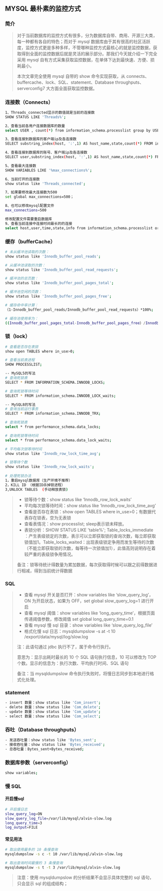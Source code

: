 ## MYSQL 最朴素的监控方式

### 简介

> 对于当前数据库的监控方式有很多，分为数据库自带、商用、开源三大类，每一种都有各自的特色；而对于 mysql 数据库由于其有很高的社区活跃度，监控方式更是多种多样，不管哪种监控方式最核心的就是监控数据，获取得到全面的监控数据后就是灵活的展示部分。那我们今天就介绍一下完全采用 mysql 自有方式采集获取监控数据，在单体下达到最快速、方便、损耗最小。
>
> 本次文章完全使用 mysql 自带的 show 命令实现获取，从 connects、buffercache、lock、SQL、statement、Database throughputs、serverconfig7 大方面全面获取监控数据。

### 连接数（Connects）

```bash
1、Threads_connected显示的数值就是当前的连接数
SHOW STATUS LIKE 'Threads%';

2、查看当前各用户连接数据库的数量
select USER , count(*) from information_schema.processlist group by USER;

3、查看连接到数据库的客户端ip及各连接数
SELECT substring_index(host, ':',1) AS host_name,state,count(*) FROM information_schema.processlist GROUP BY state,host_name;

4、查看连接到数据库的账号、客户端ip及各连接数
SELECT user,substring_index(host, ':',1) AS host_name,state,count(*) FROM information_schema.processlist GROUP BY state,host_name;

5、查看最大连接数
SHOW VARIABLES LIKE '%max_connections%';

6、当前打开的连接数
show status like 'Threads_connected';

7、如果要修改最大连接数为500
set global max_connections=500；

8、也可以修改mysql配置文件
max_connections=500

修改配置文件需要重启数据库
9、查看当前连接中连接时间最长的的连接
select host,user,time,state,info from information_schema.processlist order by time desc limit 10;

```

### 缓存（bufferCache）

```bash
# 未从缓冲池读取的次数：
show status like 'Innodb_buffer_pool_reads';

# 从缓冲池读取的次数：
show status like 'Innodb_buffer_pool_read_requests';

# 缓冲池的总页数：
show status like 'Innodb_buffer_pool_pages_total';

# 缓冲池空闲的页数：
show status like 'Innodb_buffer_pool_pages_free';

# 缓存命中率计算：
（1-Innodb_buffer_pool_reads/Innodb_buffer_pool_read_requests）*100%;

# 缓存池使用率为：
((Innodb_buffer_pool_pages_total-Innodb_buffer_pool_pages_free）/Innodb_buffer_pool_pages_total）*100%;
```

### 锁（lock）

```bash
# 查看是否存在表锁
show open TABLES where in_use>0;  

# 查看当前表进程
SHOW PROCESSLIST;  

-- MySQL5的写法
# 查询死锁表
SELECT * FROM INFORMATION_SCHEMA.INNODB_LOCKS; 

# 查询死锁等待时间
SELECT * FROM information_schema.INNODB_LOCK_waits; 

-- MySQL8的写法
# 查询当前运行事务
SELECT * FROM information_schema.INNODB_TRX; 

# 查询死锁表 
select * from performance_schema.data_locks; 

# 查询死锁等待时间
select * from performance_schema.data_lock_waits; 

# 平均每次锁等待时间
show status like 'Innodb_row_lock_time_avg'; 

# 锁等待个数
show status like 'Innodb_row_lock_waits';
 
# 处理死锁办法
1，重启mysql数据库（生产环境不推荐）
2，KILL ID （根据ID杀掉锁进程）
3,UNLOCK TABLES  (手动释放表锁)
```

> * 锁等待个数：show status like ‘Innodb_row_lock_waits’
> * 平均每次锁等待时间：show status like ‘Innodb_row_lock_time_avg’
> * 查看是否存在表锁：show open TABLES where in_use>0；有数据代表存在锁表，空为无表锁
> * 查看表情况：show processlist;  sleep表示锁未释放。
> * 表锁分析：SHOW STATUS LIKE 'table%';  Table_locks_immediate ：产生表级锁定的次数，表示可以立即获取锁的查询次数，每立即获取锁值加1。Table_locks_waited：出现表级锁定争用而发生等待的次数（不能立即获取锁的次数，每等待一次锁值加1），此值高则说明存在着较严重的表级锁争用情况。
>
> 备注：锁等待统计得数量为累加数据，每次获取得时候可以跟之前得数据进行相减，得到当前统计得数据

### SQL

> * 查看 mysql 开关是否打开：show variables like ‘slow_query_log’，ON 为开启状态，如果为 OFF，set global slow_query_log=1 进行开启
> * 查看 mysql 阈值：show variables like ‘long_query_time’，根据页面传递阈值参数，修改阈值 set global long_query_time=0.1
> * 查看 mysql 慢 sql 目录：show variables like ‘slow_query_log_file’
> * 格式化慢 sql 日志：mysqldumpslow -s at -t 10 /export/data/mysql/log/slow.log
>
> 注：此语句通过 jdbc 执行不了，属于命令行执行。
>
> 意思为：显示出耗时最长的 10 个 SQL 语句执行信息，10 可以修改为 TOP 个数。显示的信息为：执行次数、平均执行时间、SQL 语句
>
> 备注：当 mysqldumpslow 命令执行失败时，将慢日志同步到本地进行格式化处理。

### statement

```bash
- insert 数量：show status like 'Com_insert';
- delete 数量：show status like 'Com_delete';
- update 数量：show status like 'Com_update';
- select 数量：show status like 'Com_select';
```

### 吞吐（Database throughputs）

```bash
- 发送吞吐量：show status like 'Bytes_sent';
- 接收吞吐量：show status like 'Bytes_received';
- 总吞吐量：Bytes_sent+Bytes_received;
```

### 数据库参数（serverconfig）

```bash
show variables;
```

### 慢 SQL

#### 开启慢sql

```bash
# 开启慢日志
slow_query_log=ON
slow_query_log_file=/var/lib/mysql/alvin-slow.log
long_query_time=3
log_output=FILE
```

#### 常见用法

```bash
# 取出使用最多的 10 条慢查询
mysqldumpslow -s c -t 10 /var/lib/mysql/alvin-slow.log

# 取出查询时间最慢的 3 条慢查询
mysqldumpslow -s t -t 3 /var/lib/mysql/alvin-slow.log
```

> 注意：使用 mysqldumpslow 的分析结果不会显示具体完整的 sql 语句，只会显示 sql 的组成结构；
